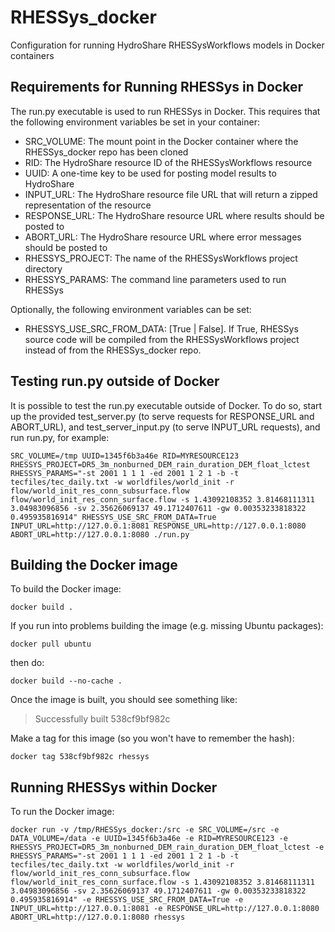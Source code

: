 RHESSys_docker
==============

Configuration for running HydroShare RHESSysWorkflows models in Docker containers


Requirements for Running RHESSys in Docker
------------------------------------------

The run.py executable is used to run RHESSys in Docker.  This requires that the following
environment variables be set in your container:

- SRC_VOLUME: The mount point in the Docker container where the RHESSys_docker repo has 
been cloned
- RID: The HydroShare resource ID of the RHESSysWorkflows resource
- UUID: A one-time key to be used for posting model results to HydroShare
- INPUT_URL: The HydroShare resource file URL that will return a zipped representation 
of the resource
- RESPONSE_URL: The HydroShare resource URL where results should be posted to
- ABORT_URL: The HydroShare resource URL where error messages should be posted to
- RHESSYS_PROJECT: The name of the RHESSysWorkflows project directory
- RHESSYS_PARAMS: The command line parameters used to run RHESSys

Optionally, the following environment variables can be set:

- RHESSYS_USE_SRC_FROM_DATA: [True | False].  If True, RHESSys source code will be 
compiled from the RHESSysWorkflows project instead of from the RHESSys_docker repo.


Testing run.py outside of Docker
--------------------------------

It is possible to test the run.py executable outside of Docker.  To do so, start up
the provided test_server.py (to serve requests for RESPONSE_URL and ABORT_URL), and 
test_server_input.py (to serve INPUT_URL requests), and run run.py, for example:

    SRC_VOLUME=/tmp UUID=1345f6b3a46e RID=MYRESOURCE123 RHESSYS_PROJECT=DR5_3m_nonburned_DEM_rain_duration_DEM_float_lctest RHESSYS_PARAMS="-st 2001 1 1 1 -ed 2001 1 2 1 -b -t tecfiles/tec_daily.txt -w worldfiles/world_init -r flow/world_init_res_conn_subsurface.flow flow/world_init_res_conn_surface.flow -s 1.43092108352 3.81468111311 3.04983096856 -sv 2.35626069137 49.1712407611 -gw 0.00353233818322 0.495935816914" RHESSYS_USE_SRC_FROM_DATA=True INPUT_URL=http://127.0.0.1:8081 RESPONSE_URL=http://127.0.0.1:8080 ABORT_URL=http://127.0.0.1:8080 ./run.py


Building the Docker image
-------------------------

To build the Docker image:

    docker build .

If you run into problems building the image (e.g. missing Ubuntu packages):

    docker pull ubuntu
    
then do:

    docker build --no-cache .

Once the image is built, you should see something like:
> Successfully built 538cf9bf982c

Make a tag for this image (so you won't have to remember the hash):

    docker tag 538cf9bf982c rhessys
    
Running RHESSys within Docker
-----------------------------

To run the Docker image:

    docker run -v /tmp/RHESSys_docker:/src -e SRC_VOLUME=/src -e DATA_VOLUME=/data -e UUID=1345f6b3a46e -e RID=MYRESOURCE123 -e RHESSYS_PROJECT=DR5_3m_nonburned_DEM_rain_duration_DEM_float_lctest -e RHESSYS_PARAMS="-st 2001 1 1 1 -ed 2001 1 2 1 -b -t tecfiles/tec_daily.txt -w worldfiles/world_init -r flow/world_init_res_conn_subsurface.flow flow/world_init_res_conn_surface.flow -s 1.43092108352 3.81468111311 3.04983096856 -sv 2.35626069137 49.1712407611 -gw 0.00353233818322 0.495935816914" -e RHESSYS_USE_SRC_FROM_DATA=True -e INPUT_URL=http://127.0.0.1:8081 -e RESPONSE_URL=http://127.0.0.1:8080 ABORT_URL=http://127.0.0.1:8080 rhessys
 
